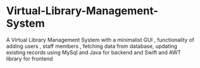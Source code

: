 # Virtual-Library-Management-System
A Virtual Library Management System with a minimalist GUI , functionality of adding users , staff members , fetching data from database, updating existing records using MySql and Java for backend and Swift and AWT library for frontend
